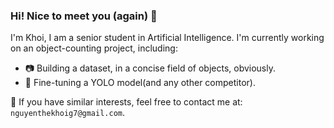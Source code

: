 ### Hi! Nice to meet you (again) 👋
I'm Khoi, I am a senior student in Artificial Intelligence.
I'm currently working on an object-counting project, including:
  - 📷 Building a dataset, in a concise field of objects, obviously.
  - 🔬 Fine-tuning a YOLO model(and any other competitor).

📧 If you have similar interests, feel free to contact me at: `nguyenthekhoig7@gmail.com`.

<!--
**nguyenthekhoig7/nguyenthekhoig7** is a ✨ _special_ ✨ repository because its `README.md` (this file) appears on your GitHub profile.

Here are some ideas to get you started:

- 🔭 I’m currently working on ...
- 🌱 I’m currently learning ...
- 👯 I’m looking to collaborate on ...
- 🤔 I’m looking for help with ...
- 💬 Ask me about ...
- 📫 How to reach me: ...
- 😄 Pronouns: ...
- ⚡ Fun fact: ...
-->
